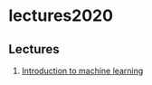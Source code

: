 # lectures2020

## Lectures

  1. [Introduction to machine learning](https://data-psl.github.io/lectures2020/slides/01_intro_to_machine_learning)
